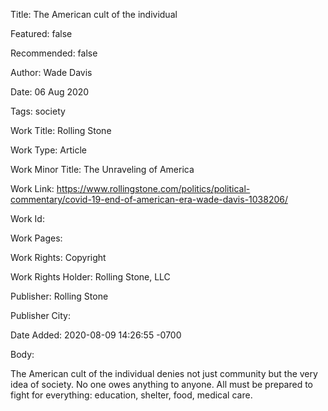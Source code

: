 Title: The American cult of the individual

Featured: false

Recommended: false

Author: Wade Davis

Date: 06 Aug 2020

Tags: society

Work Title: Rolling Stone

Work Type: Article

Work Minor Title:  The Unraveling of America

Work Link: https://www.rollingstone.com/politics/political-commentary/covid-19-end-of-american-era-wade-davis-1038206/

Work Id:  

Work Pages:  

Work Rights:  Copyright

Work Rights Holder:  Rolling Stone, LLC

Publisher:  Rolling Stone

Publisher City:  

Date Added: 2020-08-09 14:26:55 -0700

Body:

The American cult of the individual denies not just community but the very idea of society. No one owes anything to anyone. All must be prepared to fight for everything: education, shelter, food, medical care. 


